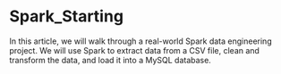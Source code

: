 # Spark_Starting

In this article, we will walk through a real-world Spark data engineering project. We will use Spark to extract data from a CSV file, clean and transform the data, and load it into a MySQL database.
